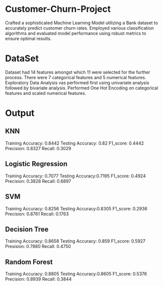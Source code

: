 # Customer-Churn-Project
Crafted a sophisticated Machine Learning Model utilizing a Bank dataset to accurately predict customer churn rates. Employed various classification algorithms and evaluated model performance using robust metrics to ensure optimal results.

# DataSet
Dataset had 14 features amongst which 11 were selected for the further process. There were 7 categorical features and 5 numerical features. Exploratory Data Analysis vas performed first using univariate analysis followed by bivariate analysis. Performed One Hot Encoding on categorical features and scaled numerical features.

# Output
## KNN
Training Accuracy: 0.8442
Testing Accuracy: 0.82
F1_score: 0.4442
Precision: 0.8327
Recall: 0.3029

## Logistic Regression
Training Accuracy: 0.7077
Testing Accuracy:0.7195
F1_score: 0.4924
Precision: 0.3828
Recall: 0.6897

## SVM
Training Accuracy: 0.8256
Testing Accuracy:0.8305
F1_score: 0.2936
Precision: 0.8761
Recall: 0.1763

## Decision Tree
Training Accuracy: 0.8658
Testing Accuracy: 0.859
F1_score: 0.5927
Presision: 0.7880
Recall: 0.4750

## Random Forest
Training Accuracy: 0.8805
Testing Accuracy:0.8605
F1_score: 0.5376
Precision: 0.8939
Recall: 0.3844
